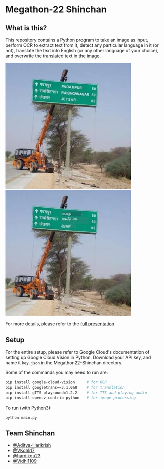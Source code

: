 # Megathon-22 Shinchan

## What is this?
This repository contains a Python program to take an image as input, perform OCR to extract text from it, detect any particular language in it (or not), translate the text into English (or any other language of your choice), and overwrite the translated text in the image.

<!-- ![Original Image](img/12.jpeg) -->
<img src="img/12.jpeg" alt="Original Image" width="400"/>
<img src="img/12_output.jpg" alt="Original Image" width="400"/>

For more details, please refer to the [full presentation](https://github.com/Aditya-Harikrish/Megathon22-Shinchan/blob/main/A_case_for_EVs_to_make_travels_more_accessible_removing_the_language_barrier_compressed.pdf)

## Setup

For the entire setup, please refer to Google Cloud's documentation of setting up Google Cloud Vision in Python. Download your API key, and name it `key.json` in the Megathon22-Shinchan directory. 

Some of the commands you may need to run are:
```sh
pip install google-cloud-vision     # for OCR
pip install googletrans==3.1.0a0    # for translation
pip install gTTS playsound=1.2.2    # for TTS and playing audio
pip install opencv-contrib-python   # for image processing
```

To run (with Python3):
```
python main.py
```

## Team Shinchan
- [@Aditya-Harikrish](https://github.com/Aditya-Harikrish)
- [@VKohli17](https://github.com/VKohli17)
- [@hardikgu23](https://github.com/hardikgu23)
- [@Vidhi1109](https://github.com/Vidhi1109)